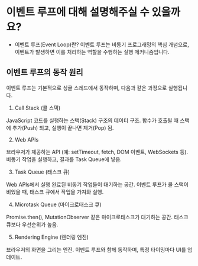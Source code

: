 # 이벤트 루프에 대해 설명해주실 수 있을까요?

- 이벤트 루프(Event Loop)란?
  이벤트 루프는 비동기 프로그래밍의 핵심 개념으로, 이벤트가 발생하면 이를 처리하는 역할을 수행하는 실행 메커니즘입니다.

## 이벤트 루프의 동작 원리

이벤트 루프는 기본적으로 싱글 스레드에서 동작하며, 다음과 같은 과정으로 실행됩니다.

1. Call Stack (콜 스택)

JavaScript 코드를 실행하는 스택(Stack) 구조의 데이터 구조.
함수가 호출될 때 스택에 추가(Push) 되고, 실행이 끝나면 제거(Pop) 됨.

2. Web APIs

브라우저가 제공하는 API (예: setTimeout, fetch, DOM 이벤트, WebSockets 등).
비동기 작업을 실행하고, 결과를 Task Queue에 넣음.

3. Task Queue (태스크 큐)

Web APIs에서 실행 완료된 비동기 작업들이 대기하는 공간.
이벤트 루프가 콜 스택이 비었을 때, 태스크 큐에서 작업을 가져와 실행.

4. Microtask Queue (마이크로태스크 큐)

Promise.then(), MutationObserver 같은 마이크로태스크가 대기하는 공간.
태스크 큐보다 우선순위가 높음.

5. Rendering Engine (렌더링 엔진)

브라우저의 화면을 그리는 엔진.
이벤트 루프와 함께 동작하며, 특정 타이밍마다 UI를 업데이트.
